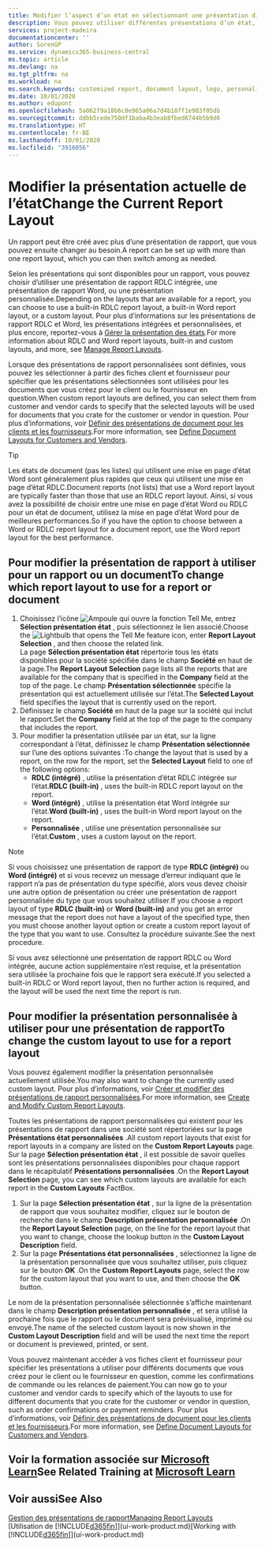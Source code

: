 ```yaml
---
title: Modifier l’aspect d’un état en sélectionnant une présentation différente | Microsoft Docs
description: Vous pouvez utiliser différentes présentations d’un état, et passer d’une présentation à l’autre pour modifier l’aspect d’un état.
services: project-madeira
documentationcenter: ''
author: SorenGP
ms.service: dynamics365-business-central
ms.topic: article
ms.devlang: na
ms.tgt_pltfrm: na
ms.workload: na
ms.search.keywords: customized report, document layout, logo, personalize
ms.date: 10/01/2020
ms.author: edupont
ms.openlocfilehash: 5a062f9a18b6c0e965a06a7d4b18ff1e983f05db
ms.sourcegitcommit: ddbb5cede750df1baba4b3eab8fbed6744b5b9d6
ms.translationtype: HT
ms.contentlocale: fr-BE
ms.lasthandoff: 10/01/2020
ms.locfileid: "3916056"
---
```

# <a name="change-the-current-report-layout"></a><span data-ttu-id="8fc7f-103">Modifier la présentation actuelle de l’état</span><span class="sxs-lookup"><span data-stu-id="8fc7f-103">Change the Current Report Layout</span></span>
<span data-ttu-id="8fc7f-104">Un rapport peut être créé avec plus d’une présentation de rapport, que vous pouvez ensuite changer au besoin.</span><span class="sxs-lookup"><span data-stu-id="8fc7f-104">A report can be set up with more than one report layout, which you can then switch among as needed.</span></span>

<span data-ttu-id="8fc7f-105">Selon les présentations qui sont disponibles pour un rapport, vous pouvez choisir d’utiliser une présentation de rapport RDLC intégrée, une présentation de rapport Word, ou une présentation personnalisée.</span><span class="sxs-lookup"><span data-stu-id="8fc7f-105">Depending on the layouts that are available for a report, you can choose to use a built-in RDLC report layout, a built-in Word report layout, or a custom layout.</span></span> <span data-ttu-id="8fc7f-106">Pour plus d’informations sur les présentations de rapport RDLC et Word, les présentations intégrées et personnalisées, et plus encore, reportez-vous à [Gérer la présentation des états](ui-manage-report-layouts.md).</span><span class="sxs-lookup"><span data-stu-id="8fc7f-106">For more information about RDLC and Word report layouts, built-in and custom layouts, and more, see [Manage Report Layouts](ui-manage-report-layouts.md).</span></span>

<span data-ttu-id="8fc7f-107">Lorsque des présentations de rapport personnalisées sont définies, vous pouvez les sélectionner à partir des fiches client et fournisseur pour spécifier que les présentations sélectionnées sont utilisées pour les documents que vous créez pour le client ou le fournisseur en question.</span><span class="sxs-lookup"><span data-stu-id="8fc7f-107">When custom report layouts are defined, you can select them from customer and vendor cards to specify that the selected layouts will be used for documents that you crate for the customer or vendor in question.</span></span> <span data-ttu-id="8fc7f-108">Pour plus d’informations, voir [Définir des présentations de document pour les clients et les fournisseurs](ui-define-customer-vendor-document-layouts.md).</span><span class="sxs-lookup"><span data-stu-id="8fc7f-108">For more information, see [Define Document Layouts for Customers and Vendors](ui-define-customer-vendor-document-layouts.md).</span></span>

> [!TIP]  
> <span data-ttu-id="8fc7f-109">Les états de document (pas les listes) qui utilisent une mise en page d’état Word sont généralement plus rapides que ceux qui utilisent une mise en page d’état RDLC.</span><span class="sxs-lookup"><span data-stu-id="8fc7f-109">Document reports (not lists) that use a Word report layout are typically faster than those that use an RDLC report layout.</span></span> <span data-ttu-id="8fc7f-110">Ainsi, si vous avez la possibilité de choisir entre une mise en page d’état Word ou RDLC pour un état de document, utilisez la mise en page d’état Word pour de meilleures performances.</span><span class="sxs-lookup"><span data-stu-id="8fc7f-110">So if you have the option to choose between a Word or RDLC report layout for a document report, use the Word report layout for the best performance.</span></span>

## <a name="to-change-which-report-layout-to-use-for-a-report-or-document"></a><span data-ttu-id="8fc7f-111">Pour modifier la présentation de rapport à utiliser pour un rapport ou un document</span><span class="sxs-lookup"><span data-stu-id="8fc7f-111">To change which report layout to use for a report or document</span></span>
1. <span data-ttu-id="8fc7f-112">Choisissez l’icône ![Ampoule qui ouvre la fonction Tell Me](media/ui-search/search_small.png "Dites-moi ce que vous voulez faire"), entrez **Sélection présentation état** , puis sélectionnez le lien associé.</span><span class="sxs-lookup"><span data-stu-id="8fc7f-112">Choose the ![Lightbulb that opens the Tell Me feature](media/ui-search/search_small.png "Tell me what you want to do") icon, enter **Report Layout Selection** , and then choose the related link.</span></span>  
   <span data-ttu-id="8fc7f-113">La page **Sélection présentation état** répertorie tous les états disponibles pour la société spécifiée dans le champ **Société** en haut de la page.</span><span class="sxs-lookup"><span data-stu-id="8fc7f-113">The **Report Layout Selection** page lists all the reports that are available for the company that is specified in the **Company** field at the top of the page.</span></span> <span data-ttu-id="8fc7f-114">Le champ **Présentation sélectionnée** spécifie la présentation qui est actuellement utilisée sur l’état.</span><span class="sxs-lookup"><span data-stu-id="8fc7f-114">The **Selected Layout** field specifies the layout that is currently used on the report.</span></span>
2. <span data-ttu-id="8fc7f-115">Définissez le champ **Société** en haut de la page sur la société qui inclut le rapport.</span><span class="sxs-lookup"><span data-stu-id="8fc7f-115">Set the **Company** field at the top of the page to the company that includes the report.</span></span>
3. <span data-ttu-id="8fc7f-116">Pour modifier la présentation utilisée par un état, sur la ligne correspondant à l’état, définissez le champ **Présentation sélectionnée** sur l’une des options suivantes :</span><span class="sxs-lookup"><span data-stu-id="8fc7f-116">To change the layout that is used by a report, on the row for the report, set the **Selected Layout** field to one of the following options:</span></span>
   * <span data-ttu-id="8fc7f-117">**RDLC (intégré)** , utilise la présentation d’état RDLC intégrée sur l’état.</span><span class="sxs-lookup"><span data-stu-id="8fc7f-117">**RDLC (built-in)** , uses the built-in RDLC report layout on the report.</span></span>
   * <span data-ttu-id="8fc7f-118">**Word (intégré)** , utilise la présentation état Word intégrée sur l’état.</span><span class="sxs-lookup"><span data-stu-id="8fc7f-118">**Word (built-in)** , uses the built-in Word report layout on the report.</span></span>
   * <span data-ttu-id="8fc7f-119">**Personnalisée** , utilise une présentation personnalisée sur l’état.</span><span class="sxs-lookup"><span data-stu-id="8fc7f-119">**Custom** , uses a custom layout on the report.</span></span>  

> [!NOTE]
> <span data-ttu-id="8fc7f-120">Si vous choisissez une présentation de rapport de type **RDLC (intégré)** ou **Word (intégré)** et si vous recevez un message d’erreur indiquant que le rapport n’a pas de présentation du type spécifié, alors vous devez choisir une autre option de présentation ou créer une présentation de rapport personnalisée du type que vous souhaitez utiliser.</span><span class="sxs-lookup"><span data-stu-id="8fc7f-120">If you choose a report layout of type **RDLC (built-in)** or **Word (built-in)** and you get an error message that the report does not have a layout of the specified type, then you must choose another layout option or create a custom report layout of the type that you want to use.</span></span> <span data-ttu-id="8fc7f-121">Consultez la procédure suivante.</span><span class="sxs-lookup"><span data-stu-id="8fc7f-121">See the next procedure.</span></span>

<span data-ttu-id="8fc7f-122">Si vous avez sélectionné une présentation de rapport RDLC ou Word intégrée, aucune action supplémentaire n’est requise, et la présentation sera utilisée la prochaine fois que le rapport sera exécuté.</span><span class="sxs-lookup"><span data-stu-id="8fc7f-122">If you selected a built-in RDLC or Word report layout, then no further action is required, and the layout will be used the next time the report is run.</span></span>

## <a name="to-change-the-custom-layout-to-use-for-a-report-layout"></a><span data-ttu-id="8fc7f-123">Pour modifier la présentation personnalisée à utiliser pour une présentation de rapport</span><span class="sxs-lookup"><span data-stu-id="8fc7f-123">To change the custom layout to use for a report layout</span></span>
<span data-ttu-id="8fc7f-124">Vous pouvez également modifier la présentation personnalisée actuellement utilisée.</span><span class="sxs-lookup"><span data-stu-id="8fc7f-124">You may also want to change the currently used custom layout.</span></span> <span data-ttu-id="8fc7f-125">Pour plus d’informations, voir [Créer et modifier des présentations de rapport personnalisées](ui-how-create-custom-report-layout.md).</span><span class="sxs-lookup"><span data-stu-id="8fc7f-125">For more information, see [Create and Modify Custom Report Layouts](ui-how-create-custom-report-layout.md).</span></span>

<span data-ttu-id="8fc7f-126">Toutes les présentations de rapport personnalisées qui existent pour les présentations de rapport dans une société sont répertoriées sur la page **Présentations état personnalisées** .</span><span class="sxs-lookup"><span data-stu-id="8fc7f-126">All custom report layouts that exist for report layouts in a company are listed on the **Custom Report Layouts** page.</span></span> <span data-ttu-id="8fc7f-127">Sur la page **Sélection présentation état** , il est possible de savoir quelles sont les présentations personnalisées disponibles pour chaque rapport dans le récapitulatif **Présentations personnalisées** .</span><span class="sxs-lookup"><span data-stu-id="8fc7f-127">On the **Report Layout Selection** page, you can see which custom layouts are available for each report in the **Custom Layouts** FactBox.</span></span>

1. <span data-ttu-id="8fc7f-128">Sur la page **Sélection présentation état** , sur la ligne de la présentation de rapport que vous souhaitez modifier, cliquez sur le bouton de recherche dans le champ **Description présentation personnalisée** .</span><span class="sxs-lookup"><span data-stu-id="8fc7f-128">On the **Report Layout Selection** page, on the line for the report layout that you want to change, choose the lookup button in the **Custom Layout Description** field.</span></span>
2. <span data-ttu-id="8fc7f-129">Sur la page **Présentations état personnalisées** , sélectionnez la ligne de la présentation personnalisée que vous souhaitez utiliser, puis cliquez sur le bouton **OK** .</span><span class="sxs-lookup"><span data-stu-id="8fc7f-129">On the **Custom Report Layouts** page, select the row for the custom layout that you want to use, and then choose the **OK** button.</span></span>

<span data-ttu-id="8fc7f-130">Le nom de la présentation personnalisée sélectionnée s’affiche maintenant dans le champ **Description présentation personnalisée** , et sera utilisé la prochaine fois que le rapport ou le document sera prévisualisé, imprimé ou envoyé.</span><span class="sxs-lookup"><span data-stu-id="8fc7f-130">The name of the selected custom layout is now shown in the **Custom Layout Description** field and will be used the next time the report or document is previewed, printed, or sent.</span></span>

<span data-ttu-id="8fc7f-131">Vous pouvez maintenant accéder à vos fiches client et fournisseur pour spécifier les présentations à utiliser pour différents documents que vous créez pour le client ou le fournisseur en question, comme les confirmations de commande ou les relances de paiement.</span><span class="sxs-lookup"><span data-stu-id="8fc7f-131">You can now go to your customer and vendor cards to specify which of the layouts to use for different documents that you crate for the customer or vendor in question, such as order confirmations or payment reminders.</span></span> <span data-ttu-id="8fc7f-132">Pour plus d’informations, voir [Définir des présentations de document pour les clients et les fournisseurs](ui-define-customer-vendor-document-layouts.md).</span><span class="sxs-lookup"><span data-stu-id="8fc7f-132">For more information, see [Define Document Layouts for Customers and Vendors](ui-define-customer-vendor-document-layouts.md).</span></span>

## <a name="see-related-training-at-microsoft-learn"></a><span data-ttu-id="8fc7f-133">Voir la formation associée sur [Microsoft Learn](/learn/modules/change-documents-dynamics-365-business-central/index)</span><span class="sxs-lookup"><span data-stu-id="8fc7f-133">See Related Training at [Microsoft Learn](/learn/modules/change-documents-dynamics-365-business-central/index)</span></span>

## <a name="see-also"></a><span data-ttu-id="8fc7f-134">Voir aussi</span><span class="sxs-lookup"><span data-stu-id="8fc7f-134">See Also</span></span>
[<span data-ttu-id="8fc7f-135">Gestion des présentations de rapport</span><span class="sxs-lookup"><span data-stu-id="8fc7f-135">Managing Report Layouts</span></span>](ui-manage-report-layouts.md)  
<span data-ttu-id="8fc7f-136">[Utilisation de [!INCLUDE[d365fin](includes/d365fin_md.md)]](ui-work-product.md)</span><span class="sxs-lookup"><span data-stu-id="8fc7f-136">[Working with [!INCLUDE[d365fin](includes/d365fin_md.md)]](ui-work-product.md)</span></span>
